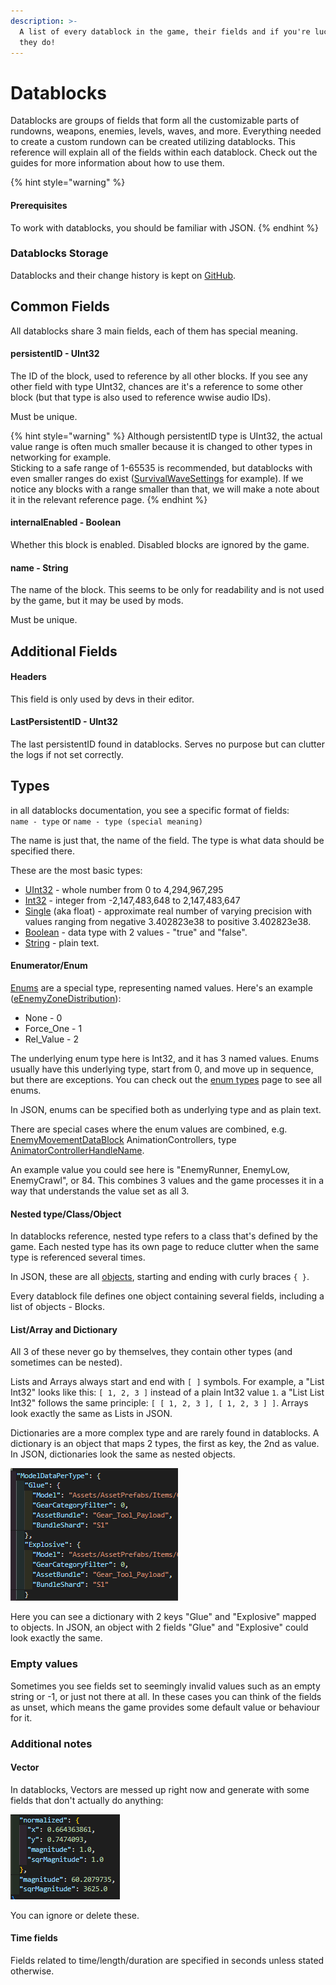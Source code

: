 ```yaml
---
description: >-
  A list of every datablock in the game, their fields and if you're lucky, what
  they do!
---
```


# Datablocks

Datablocks are groups of fields that form all the customizable parts of rundowns, weapons, enemies, levels, waves, and more. Everything needed to create a custom rundown can be created utilizing datablocks. This reference will explain all of the fields within each datablock. Check out the guides for more information about how to use them.

{% hint style="warning" %}
#### Prerequisites

To work with datablocks, you should be familiar with JSON.
{% endhint %}

### Datablocks Storage

Datablocks and their change history is kept on [GitHub](https://github.com/UntiIted/OriginalDataBlocks).

## Common Fields

All datablocks share 3 main fields, each of them has special meaning.

#### persistentID - UInt32

The ID of the block, used to reference by all other blocks. If you see any other field with type UInt32, chances are it's a reference to some other block (but that type is also used to reference wwise audio IDs).

Must be unique.

{% hint style="warning" %}
Although persistentID type is UInt32, the actual value range is often much smaller because it is changed to other types in networking for example.\
Sticking to a safe range of 1-65535 is recommended, but datablocks with even smaller ranges do exist ([SurvivalWaveSettings](main/survivalwavesettings.md) for example). If we notice any blocks with a range smaller than that, we will make a note about it in the relevant reference page.
{% endhint %}

#### internalEnabled - Boolean

Whether this block is enabled. Disabled blocks are ignored by the game.

#### name - String

The name of the block. This seems to be only for readability and is not used by the game, but it may be used by mods.

Must be unique.

## Additional Fields

#### Headers

This field is only used by devs in their editor.

#### LastPersistentID - UInt32

The last persistentID found in datablocks. Serves no purpose but can clutter the logs if not set correctly.

## Types

in all datablocks documentation, you see a specific format of fields:\
`name - type` or `name - type (special meaning)`

The name is just that, the name of the field. The type is what data should be specified there.

These are the most basic types:

* [UInt32](https://docs.microsoft.com/en-us/dotnet/api/system.uint32?view=net-6.0) - whole number from 0 to 4,294,967,295
* [Int32](https://docs.microsoft.com/en-us/dotnet/api/system.int32?view=net-6.0) - integer from -2,147,483,648 to 2,147,483,647
* [Single](https://docs.microsoft.com/en-us/dotnet/api/system.single?view=net-6.0) (aka float) - approximate real number of varying precision with values ranging from negative 3.402823e38 to positive 3.402823e38.
* [Boolean](https://docs.microsoft.com/en-us/dotnet/api/system.boolean?view=net-6.0) - data type with 2 values - "true" and "false".
* [String](https://docs.microsoft.com/en-us/dotnet/api/system.string?view=net-6.0) - plain text.

#### Enumerator/Enum

[Enums](https://docs.microsoft.com/en-us/dotnet/api/system.enum?view=net-6.0) are a special type, representing named values. Here's an example ([eEnemyZoneDistribution](../enum-types.md#eenemyzonedistribution)):

* None - 0
* Force\_One - 1
* Rel\_Value - 2

The underlying enum type here is Int32, and it has 3 named values. Enums usually have this underlying type, start from 0, and move up in sequence, but there are exceptions. You can check out the [enum types](../enum-types.md) page to see all enums.

In JSON, enums can be specified both as underlying type and as plain text.

There are special cases where the enum values are combined, e.g. [EnemyMovementDataBlock](enemymovement.md) AnimationControllers, type [AnimatorControllerHandleName](../enum-types.md#animatorcontrollerhandlename).

An example value you could see here is "EnemyRunner, EnemyLow, EnemyCrawl", or 84. This combines 3 values and the game processes it in a way that understands the value set as all 3.

#### Nested type/Class/Object

In datablocks reference, nested type refers to a class that's defined by the game. Each nested type has its own page to reduce clutter when the same type is referenced several times.

In JSON, these are all [objects](https://www.w3schools.com/js/js\_json\_objects.asp), starting and ending with curly braces `{ }`.

Every datablock file defines one object containing several fields, including a list of objects - Blocks.

#### List/Array and Dictionary

All 3 of these never go by themselves, they contain other types (and sometimes can be nested).

Lists and Arrays always start and end with `[ ]` symbols. For example, a "List Int32" looks like this: `[ 1, 2, 3 ]` instead of a plain Int32 value `1`. a "List List Int32" follows the same principle: `[ [ 1, 2, 3 ], [ 1, 2, 3 ] ]`. Arrays look exactly the same as Lists in JSON.

Dictionaries are a more complex type and are rarely found in datablocks. A dictionary is an object that maps 2 types, the first as key, the 2nd as value. In JSON, dictionaries look the same as nested objects.

![Example dictionary](<../../.gitbook/assets/image (3) (1) (1) (1).png>)

Here you can see a dictionary with 2 keys "Glue" and "Explosive" mapped to objects. In JSON, an object with 2 fields "Glue" and "Explosive" could look exactly the same.

### Empty values

Sometimes you see fields set to seemingly invalid values such as an empty string or -1, or just not there at all. In these cases you can think of the fields as unset, which means the game provides some default value or behaviour for it.

### Additional notes

#### Vector

In datablocks, Vectors are messed up right now and generate with some fields that don't actually do anything:

![Vectors fields that aren't supposed to be there](<../../.gitbook/assets/image (2) (1).png>)

You can ignore or delete these.

#### Time fields

Fields related to time/length/duration are specified in seconds unless stated otherwise.
